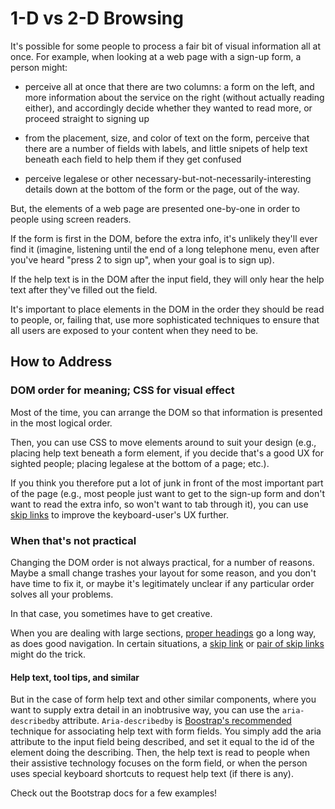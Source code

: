 1-D vs 2-D Browsing
===================

It's possible for some people to process a fair bit of visual information
all at once. For example, when looking at a web page with a sign-up form,
a person might:

- perceive all at once that there are two columns: a form on the left,
  and more information about the service on the right (without actually
  reading either), and accordingly decide whether they wanted to read
  more, or proceed straight to signing up

- from the placement, size, and color of text on the form, perceive
  that there are a number of fields with labels, and little snipets
  of help text beneath each field to help them if they get confused

- perceive legalese or other necessary-but-not-necessarily-interesting
  details down at the bottom of the form or the page, out of the way.

But, the elements of a web page are presented one-by-one in order to
people using screen readers.

If the form is first in the DOM, before the extra info, it's unlikely
they'll ever find it (imagine, listening until the end of a long
telephone menu, even after you've heard "press 2 to sign up", when
your goal is to sign up).

If the help text is in the DOM after the input field, they will only
hear the help text after they've filled out the field.

It's important to place elements in the DOM in the order they should be
read to people, or, failing that, use more sophisticated techniques to
ensure that all users are exposed to your content when they need to be.

How to Address
--------------

### DOM order for meaning; CSS for visual effect

Most of the time, you can arrange the DOM so that information is
presented in the most logical order.

Then, you can use CSS to move elements around to suit your design (e.g.,
placing help text beneath a form element, if you decide that's a good
UX for sighted people; placing legalese at the bottom of a page; etc.).

If you think you therefore put a lot of junk in front of the most important
part of the page (e.g., most people just want to get to the sign-up
form and don't want to read the extra info, so won't want to tab
through it), you can use [skip links](../../code/skip-links/) to improve
the keyboard-user's UX further.

### When that's not practical

Changing the DOM order is not always practical, for a number of reasons.
Maybe a small change trashes your layout for some reason, and you don't
have time to fix it, or maybe it's legitimately unclear if any particular
order solves all your problems.

In that case, you sometimes have to get creative.

When you are dealing with large sections, [proper headings](../headings/)
go a long way, as does good navigation. In certain situations, a
[skip link](../../code/skip-links/) or [pair of skip links](../../code/footnotes/)
might do the trick.

#### Help text, tool tips, and similar

But in the case of form help text and other similar components, where
you want to supply extra detail in an inobtrusive way, you can use the
`aria-describedby` attribute. `Aria-describedby` is
[Boostrap's recommended](https://v4-alpha.getbootstrap.com/components/forms/#help-text)
technique for associating help text with form fields. You simply add
the aria attribute to the input field being described, and set it equal
to the id of the element doing the describing. Then, the help text is
read to people when their assistive technology focuses on the form
field, or when the person uses special keyboard shortcuts to request
help text (if there is any).

Check out the Bootstrap docs for a few examples!
